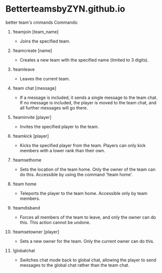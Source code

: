 # BetterteamsbyZYN.github.io
better team's cmmands
Commands:

1. !teamjoin [team_name]
   - Joins the specified team.
   
2. !teamcreate [name]
   - Creates a new team with the specified name (limited to 3 digits).

3. !teamleave
   - Leaves the current team.

4. !team chat [message]
   - If a message is included, it sends a single message to the team chat. If no message is included, the player is moved to the team chat, and all further messages will go there.

5. !teaminvite [player]
   - Invites the specified player to the team.

6. !teamkick [player]
   - Kicks the specified player from the team. Players can only kick members with a lower rank than their own.

7. !teamsethome
   - Sets the location of the team home. Only the owner of the team can do this. Accessible by using the command '!team home'.

8. !team home
   - Teleports the player to the team home. Accessible only by team members.

9. !teamdisband
   - Forces all members of the team to leave, and only the owner can do this. This action cannot be undone.

10. !teamsetowner [player]
    - Sets a new owner for the team. Only the current owner can do this.

11. !globalchat
    - Switches chat mode back to global chat, allowing the player to send messages to the global chat rather than the team chat.
